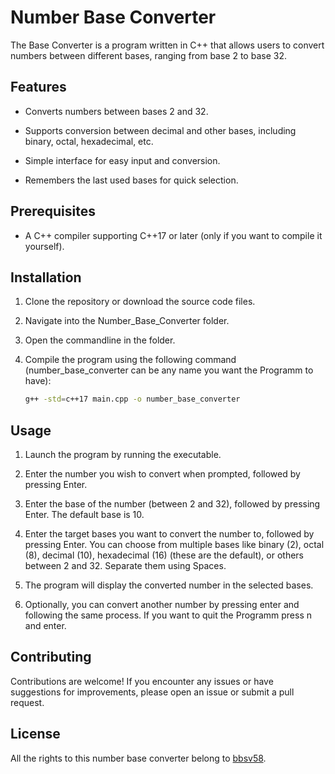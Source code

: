 # Number Base Converter

The Base Converter is a program written in C++ that allows users to convert numbers between different bases, ranging from base 2 to base 32.

## Features

- Converts numbers between bases 2 and 32.

- Supports conversion between decimal and other bases, including binary, octal, hexadecimal, etc.
- Simple interface for easy input and conversion.
- Remembers the last used bases for quick selection.

## Prerequisites

- A C++ compiler supporting C++17 or later (only if you want to compile it yourself).

## Installation

1. Clone the repository or download the source code files.

2. Navigate into the Number_Base_Converter folder.

3. Open the commandline in the folder.

4. Compile the program using the following command (number_base_converter can be any name you want the Programm to have):

   ```bash
   g++ -std=c++17 main.cpp -o number_base_converter

## Usage
1. Launch the program by running the executable.

2. Enter the number you wish to convert when prompted, followed by pressing Enter.

3. Enter the base of the number (between 2 and 32), followed by pressing Enter. The default base is 10.

4. Enter the target bases you want to convert the number to, followed by pressing Enter. You can choose from multiple bases like binary (2), octal (8), decimal (10), hexadecimal (16) (these are the default), or others between 2 and 32. Separate them using Spaces.

5. The program will display the converted number in the selected bases.

6. Optionally, you can convert another number by pressing enter and following the same process. If you want to quit the Programm press n and enter.

## Contributing

Contributions are welcome! If you encounter any issues or have suggestions for improvements, please open an issue or submit a pull request.

## License

All the rights to this number base converter belong to [bbsv58](https://github.com/bbsv58).